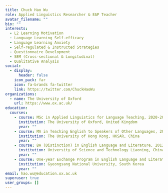 ```yaml
---
title: Chuck Hao Wu
role: Applied Linguistics Researcher & EAP Teacher
avatar_filename: ""
bio: ""
interests:
  - L2 Learning Motivation
  - Language Learning Self-efficacy
  - Language Learning Anxiety
  - Self-regulated & Instructed Strategies
  - Questionnaire Development
  - SEM (Cross-sectional & Longitudinal)
  - Qualitative Analysis
social:
  - display:
      header: false
    icon_pack: far
    icon: fa-brands fa-twitter
    link: https://twitter.com/ChuckHaoWu
organizations:
  - name: The University of Oxford
    url: https://www.ox.ac.uk/
education:
  courses:
    - course: MSc in Applied Linguistics for Language Teaching, 2020-2022
      institution: The University of Oxford, United Kingdom
      year: ""
    - course: MA in Teaching English to Speakers of Other Languages, 2016-2017
      institution: The University of Hong Kong, HKSAR, China
      year: ""
    - course: BA (Distinction) in English Language and Literature, 2012-2016
      institution: University of Science and Technology Liaoning, China
      year: ""
    - course: One-year Exchange Program in English Language and Literature, 2014-2015
      institution: Gyeongsang National University, South Korea
      year: ""
email: hao.wu@education.ox.ac.uk
superuser: true
user_groups: []
---
```

